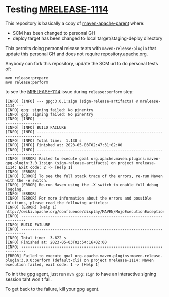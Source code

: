 <!---
 Licensed to the Apache Software Foundation (ASF) under one or more
 contributor license agreements.  See the NOTICE file distributed with
 this work for additional information regarding copyright ownership.
 The ASF licenses this file to You under the Apache License, Version 2.0
 (the "License"); you may not use this file except in compliance with
 the License.  You may obtain a copy of the License at

      http://www.apache.org/licenses/LICENSE-2.0

 Unless required by applicable law or agreed to in writing, software
 distributed under the License is distributed on an "AS IS" BASIS,
 WITHOUT WARRANTIES OR CONDITIONS OF ANY KIND, either express or implied.
 See the License for the specific language governing permissions and
 limitations under the License.
-->
Testing [MRELEASE-1114](https://issues.apache.org/jira/browse/MRELEASE-1114)
======================

This repository is basically a copy of [maven-apache-parent](https://github.com/apache/maven-apache-parent) where:
- SCM has been changed to personal GH
- deploy target has been changed to local target/staging-deploy directory

This permits doing personal release tests with `maven-release-plugin` that update this personal GH and does not require repository.apache.org.

Anybody can fork this repository, update the SCM url to do personal tests of:

```
mvn release:prepare
mvn release:perform
```

to see the [MRELEASE-1114](https://issues.apache.org/jira/browse/MRELEASE-1114) issue during `release:perform` step:

```
[INFO] [INFO] --- gpg:3.0.1:sign (sign-release-artifacts) @ mrelease-1114 ---
[INFO] gpg: signing failed: No pinentry
[INFO] gpg: signing failed: No pinentry
[INFO] [INFO] ------------------------------------------------------------------------
[INFO] [INFO] BUILD FAILURE
[INFO] [INFO] ------------------------------------------------------------------------
[INFO] [INFO] Total time:  1.130 s
[INFO] [INFO] Finished at: 2023-05-03T02:47:31+02:00
[INFO] [INFO] ------------------------------------------------------------------------
[INFO] [ERROR] Failed to execute goal org.apache.maven.plugins:maven-gpg-plugin:3.0.1:sign (sign-release-artifacts) on project mrelease-1114: Exit code: 2 -> [Help 1]
[INFO] [ERROR] 
[INFO] [ERROR] To see the full stack trace of the errors, re-run Maven with the -e switch.
[INFO] [ERROR] Re-run Maven using the -X switch to enable full debug logging.
[INFO] [ERROR] 
[INFO] [ERROR] For more information about the errors and possible solutions, please read the following articles:
[INFO] [ERROR] [Help 1] http://cwiki.apache.org/confluence/display/MAVEN/MojoExecutionException
[INFO] ------------------------------------------------------------------------
[INFO] BUILD FAILURE
[INFO] ------------------------------------------------------------------------
[INFO] Total time:  3.622 s
[INFO] Finished at: 2023-05-03T02:54:16+02:00
[INFO] ------------------------------------------------------------------------
[ERROR] Failed to execute goal org.apache.maven.plugins:maven-release-plugin:3.0.0:perform (default-cli) on project mrelease-1114: Maven execution failed, exit code: 1 -> [Help 1]
```

To init the gpg agent, just run `mvn gpg:sign` to have an interactive signing session taht won't fail.

To get back to the failure, kill your gpg agent.
